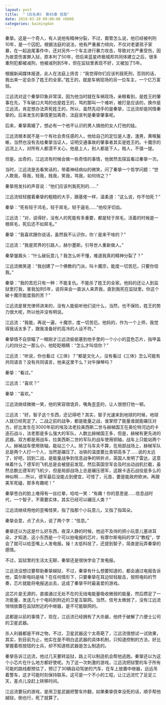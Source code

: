 ```yaml
---
layout: post
title:  "《白名单》 第45章 信我"
date: 2019-03-20 09:00:00 +0800
categories: baimingdan
---
```

秦挚。这是一个奇人，有人说他有精神分裂，不过，甭管怎么说，他已经被判刑10年，是一个囚犯。根据法庭的说法，他有严重暴力倾向，不仅对老婆孩子家暴，在一起追尾事件中，还对另外一个车主进行暴力攻击，导致对方严重受伤，因为故意伤害罪入狱，原本判了50年，但后来蓝星终极城邦共同体建立之后，很多重刑犯都被减刑，他被减刑到5年，但在监狱里表现不好，又被加了5年。

根据新闻媒体报道，此人在法庭上扬言：“我觉得你们应该判我死刑，否则的话，我出来一定会杀了姓王的全家。”姓王的，就是车祸现场的另一位车主，一个亿万富翁。

江远流对这个秦挚印象非常深，因为他当时就在车祸现场，亲眼看到，是姓王的肇事在先，下车破口大骂的也是姓王的，骂的那叫一个难听，被打是应该的，换作是江远流，肯定想办法弄死姓王的，所以，虽然先动手的是秦挚，江远流却是同情秦挚的。后来发生的事情更加离奇，法庭宣判是秦挚肇事呢。

后来，秦挚离婚了，想必有一个他不认识的男人搞他的女人打他的娃。

江远流根本就不是一个有社会责任感的人，他给自己的定位是人渣，渣男，黄喉鬣蜥，当然也没有去给秦挚当证人，证明交通事故的肇事者其实是姓王的。十魔宗的远流上人，对所有人都漠不关心，他是上人，别人都是下人，贱人，不值一提。

但是，出奇的，江远流有时候会做一些奇怪的事情，他居然去探监看过秦挚一次。

当时，江远流是去看笑话的，带着神经病似的微笑，问了秦挚一个哲学问题：“世人欺我，辱我，轻我，贱我，笑我，骂我，如何待之？”

秦挚用发抖的声音说：“他们应该判我死刑的……”

江远流轻轻握着秦挚的粗糙的大手，跟基佬一样，温柔道：“这么说，你不怕死？”

秦挚：“死有轻于鸿毛，轻于屌毛，轻于逼毛……”他咬牙切齿。

江远流：“对，说得好，没有人的死能有多重要，都是轻于屌毛，活着的时候是一根屌毛，死后还不如屌毛。”

秦挚：“我喜欢跟你说话，虽然我不认识你，你丫是来干啥的？”

江远流：“我是冥界的引路人，赫尔墨斯。引导世人重新做人。”

秦挚皱眉头：“什么破玩意儿？我怎么听不懂，难道我真的精神分裂了？”

江远流微笑道：“我创建了一个佛教的门派，叫十魔宗，能度一切苦厄，只要你信我。”

秦挚：“我的苦厄只有一种：不能复仇。不能杀了姓王的全家。他妈的还让人到监狱里打我，害我加刑5年，说将来会一直派人来弄我，直到我死在监狱里。你这个破十魔宗能度我的苦？”

江远流是冒充律师进来的，没有人能偷听他们说什么，当然，也不保险，姓王的势力很大呢，所以他并没有明说。

江远流：“我能，再说一遍，十魔宗，度一切苦厄。他妈的，作为一个上师，我觉得我话太多了，跟我准备好的高冷的人设不符。”

秦挚情不自禁瞄了一眼刚才江远流偷偷塞到他手里的一个小小的蓝色芯片，指甲盖儿的四分之一那么小，他眨眨眼睛：“怎么才叫信你？”

江远流：“听说，你也看过《三体》？”都是文化人，没有看过《三体》怎么可能有共同语言？没有共同语言，他来这里干么？对牛弹琴吗？

秦挚：“看过。”

江远流：“喜欢？”

秦挚：“喜欢。”

江远流继续微微一笑，他的笑容很诡异，嘴角歪歪的，让人很想打他一顿。

江远流：“好。智子这个东西，还记得吧？其实，智子光速来到地球的时候，地球人就已经死定了。二战之前的战争，都是能量之战，谁掌控了能量谁就能碾压对方。好比发生在3000年前的埃及法老拉美西斯二世与赫梯国王在奥伦特河边的卡迭石战斗，法老那是多么强大的军队，人数比赫梯国王多，但是，赫梯有更先进的武器。双方都是用战车，拉美西斯二世的军队的战车使用铜轴，战车上只能站两个人。赫梯战车使用铁轴，能站三个人。除了马车夫不算，在局部战场上，赫梯军队总是两个人打一个人，当然是碾压了。冶铁的温度要比青铜高多了……说的太远了，好吧，回到二战，是能量战争到信息战争的转折点，英国人发明了雷达，这意味着什么？德军的飞机总是会被提前发现，然后英国空军会及时出动战机拦截，虽然总数比德军的飞机少，但是局部战场上总是碾压德军，这跟卡迭石战役是多么的神似啊……所以，德军最后没能占到便宜，可惜了，元首，要是能政府欧洲，再跟美军死磕，那多有趣呢！”

秦挚苍白的脸上难得有一丝红晕，哈哈一笑：“有趣！你的意思是……信息战时代，一个智子，不需要实体，其实已经可以碾压人类？”

江远流继续用他的歪嘴怪笑，指了指那个小玩意儿，又指了指耳朵。

秦挚会意，点了点头，说了两个字：“信息。”

秦挚还以为这是什么好东西，夜深人静的时候，他迫不及待的把小玩意儿塞进耳朵，才知道，这小东西是一个可以拍电报的芯片，有摩尔斯电码的学习“教程”，学会了就可以给歪嘴上人发电报。操！太低科技了，还提到智子，简直是玩弄秦挚的感情。

不过，监狱里的生活太无聊，秦挚还是很快学会了发电报。

江远流没想过要帮助秦挚越狱，不过，秦挚有什么想要知道的，都会通过电报告诉他，莫尔斯电码是啥？在任何情形下，只要秦挚在耳边轻轻敲击，按照电码的节奏，芯片就能将电报送出去，这成了秦挚平时最喜爱的游戏。

这芯片是无源的，直接通过无处不在的无线电能量吸收微弱的能量，然后攒足了一次能量，发送几十个电码到附近的卫星互联网。当然，信号太微弱了，没有江远流悄悄放置在监狱附近的中继器，是不可能联网的。

这都是以前的事情了，现在，江远流已经拥有了大杀器，他终于破解了六便士公司的卫星武器。

杀人利器都是不祥之物，不过，卫星武器这个太奇葩了，江远流很想试一试效果，其实，到目前为止，他实在是不明白这武器的具体机制，只知道控制的方法，好比掌握着核按钮的士兵，却不知道核武器是怎么制造的。

秦挚告诉江远流，他过几天要转监狱，路上可以制造机会帮他逃跑。秦挚还以为这个小芯片在什么地方都好使呢。为了这一次刺激的游戏，江远流把狱警的车子所有可能的路线都预估了，预订了30辆自动驾驶的汽车，在车上放置中继器，远远吊着警车，这才可能时刻保持联系，这可是一个不小的工程，让江远流忙了足足三天，差点儿没赶上转移时间。

江远流要玩的游戏，是用卫星武器把警车炸翻，如果秦挚侥幸没死的话，顺手帮他越狱，倒也行，死了就算了。